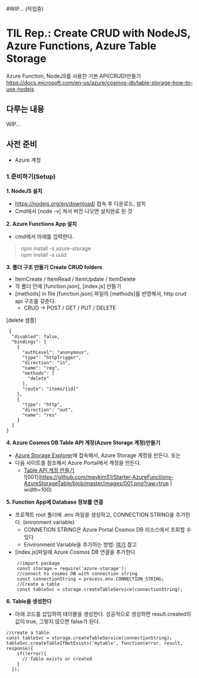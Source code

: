 #WIP... (작업중)

# TIL Rep.: Create CRUD with NodeJS, Azure Functions, Azure Table Storage
Azure Function, NodeJS를 사용한 기본 API(CRUD)만들기\
https://docs.microsoft.com/en-us/azure/cosmos-db/table-storage-how-to-use-nodejs


## 다루는 내용
WIP...

## 사전 준비
* Azure 계정



### 1.준비하기(Setup)
**1. NodeJS 설치**
* https://nodejs.org/en/download/ 접속 후 다운로드, 설치
* Cmd에서 [node -v] 쳐서 버전 나오면 설치완료 된 것


**2. Azure Functions App 설치**
* cmd에서 아래를 입력한다.
> npm install -s azure-storage\
> npm install -s uuid


**3. 폴더 구조 만들기 Create CRUD folders**
* ItemCreate / ItemRead / ItemUpdate / ItemDelete
* 각 폴더 안에 [function.json], [index.js] 만들기
* [methods] in file [function.json] 파일의 [methods]를 반영해서, http crud api 구조를 갖춘다.
    * CRUD -> POST / GET / PUT / DELETE 

[delete 샘플]
```
 {
  "disabled": false,
  "bindings": [
    {
      "authLevel": "anonymous",
      "type": "httpTrigger",
      "direction": "in",
      "name": "req",
      "methods": [
        "delete"
      ],
      "route": "items/{id}"
    },
    {
      "type": "http",
      "direction": "out",
      "name": "res"
    }
  ]
}
```

**4. Azure Cosmos DB Table API 계정(Azure Storage 계정)만들기**
* [Azure Storage Explorer](https://azure.microsoft.com/en-us/features/storage-explorer/)에 접속해서, Azure Storage 계정을 만든다.
또는
* 다음 사이트를 참조해서 Azure Portal에서 계정을 만든다.
    * [Table API 계정 만들기](https://docs.microsoft.com/en-us/azure/cosmos-db/create-table-dotnet#create-a-database-account)\
    ![001](https://github.com/maykim51/Starter-AzureFunctions-AzureStorageTable/blob/master/images/001.png?raw=true | width=100)


**5. Function App에 Database 정보를 연결**
* 프로젝트 root 폴더에 .env 파일을 생성하고, CONNECTION STRING을 추가한다. (enronment variable)
    * CONNETION STRING은 Azure Portal Cosmos DB 리소스에서 조회할 수 있다
    * Environment Variable을 추가하는 방법: [여기](https://medium.com/the-node-js-collection/making-your-node-js-work-everywhere-with-environment-variables-2da8cdf6e786) 참고
* [index.js]파일에 Azure Cosmos DB 연결을 추가한다
```
    //import package
    const storage = require('azure-storage');
    //connect to cosmos DB with connection string
    const connectionString = process.env.CONNECTION_STRING;
    //Create a table
    const tableSvc = storage.createTableService(connectionString);
```

**6. Table을 생성한다**
* 아래 코드를 삽입하여 테이블을 생성한다. 성공적으로 생성하면 result.created의 값이 true, 그렇지 않으면 false가 된다.
```
//create a table
const tableSvc = storage.createTableService(connectionString);
tableSvc.createTableIfNotExists('mytable', function(error, result, response){
    if(!error){
      // Table exists or created
    }
  });
```

